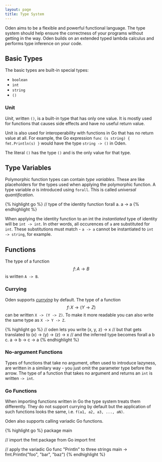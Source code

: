 ```yaml
---
layout: page
title: Type System
---
```


Oden aims to be a flexible and powerful functional language. The
type system should help ensure the correctness of your programs
without getting in the way. Oden builds on an extended typed lambda
calculus and performs type inference on your code.

## Basic Types

The basic types are built-in special types:

* `boolean`
* `int`
* `string`
* `()`

### Unit

*Unit*, written `()`, is a built-in type that has only one value. It is mostly
used for functions that causes side effects and have no useful return value.

Unit is also used for interoperability with functions in Go that has no
return value at all. For example, the Go expression `func (s string) {
fmt.Println(s) }` would have the type `string -> ()` in Oden.

The literal `()` has the type `()` and is the only value for that type.

## Type Variables

Polymorphic function types can contain *type variables*. These are like
placeholders for the types used when applying the polymorphic function. A
type variable *a* is introduced using `forall`. This is called *universal
quantification*.

{% highlight go %}
// type of the identity function
forall a. a -> a
{% endhighlight %}

When applying the identity function to an int the *instantiated* type
of identity will be `int -> int`. In other words, all occurences of `a` are
substituted for `int`. These substitutions must match - `a -> a` cannot be
instantiated to `int -> string`, for example.

## Functions

The type of a function $$f\colon A \to B$$ is written `A -> B`.

### Currying

Oden supports [*currying*](https://en.wikipedia.org/wiki/Currying)
by default. The type of a function $$f\colon X \to (Y \to Z)$$ can be
written `X -> (Y -> Z)`. To make it more readable you can also write the same
type as `X -> Y -> Z`.

{% highlight go %}
// oden lets you write
(x, y, z) -> x
// but that gets translated to
(x) -> (y) -> (z) -> x
// and the inferred type becomes
forall a b c. a -> b -> c -> a
{% endhighlight %}

### No-argument Functions

Types of functions that take no argument, often used to introduce lazyness, are
written in a similary way - you just omit the parameter type before the arrow.
The type of a function that takes no argument and returns an `int` is written
`-> int`.

### Go Functions

When importing functions written in Go the type system treats them differently.
They do not support currying by default but the application of such functions
looks the same, i.e. `f(a1, a2, a3, ..., aN)`.

Oden also supports calling variadic Go functions.

{% highlight go %}
package main

// import the fmt package from Go
import fmt

// apply the variadic Go func "Println" to three strings
main -> fmt.Println("foo", "bar", "baz")
{% endhighlight %}

<script type="text/javascript" src="http://cdn.mathjax.org/mathjax/latest/MathJax.js?config=TeX-AMS-MML_HTMLorMML"></script>
